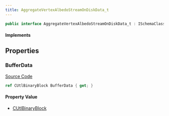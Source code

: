 ```yaml
---
title: AggregateVertexAlbedoStreamOnDiskData_t
---
```


```csharp
public interface AggregateVertexAlbedoStreamOnDiskData_t : ISchemaClass<AggregateVertexAlbedoStreamOnDiskData_t>, ISchemaField, ISchemaClass, INativeHandle
```

#### Implements

## Properties

### BufferData

[Source Code](https://github.com/swiftly-solution/swiftlys2/blob/beta/managed/src/SwiftlyS2.Generated/Schemas/Interfaces/AggregateVertexAlbedoStreamOnDiskData_t.cs#L16)

```csharp
ref CUtlBinaryBlock BufferData { get; }
```

#### Property Value

- [CUtlBinaryBlock](/docs/api/shared/natives/cutlbinaryblock)

